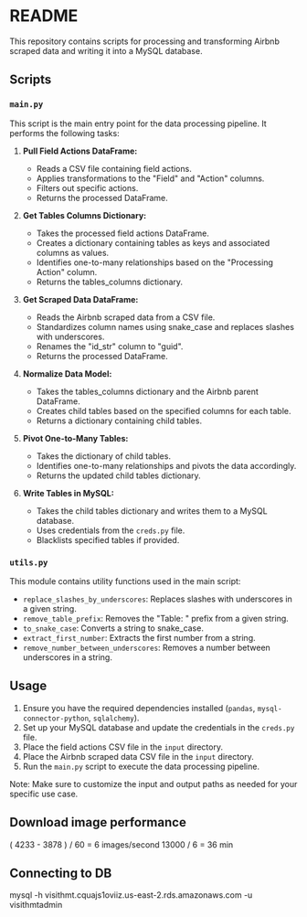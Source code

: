 # README

This repository contains scripts for processing and transforming Airbnb scraped data and writing it into a MySQL database.

## Scripts

### `main.py`

This script is the main entry point for the data processing pipeline. It performs the following tasks:

1. **Pull Field Actions DataFrame:**
   - Reads a CSV file containing field actions.
   - Applies transformations to the "Field" and "Action" columns.
   - Filters out specific actions.
   - Returns the processed DataFrame.

2. **Get Tables Columns Dictionary:**
   - Takes the processed field actions DataFrame.
   - Creates a dictionary containing tables as keys and associated columns as values.
   - Identifies one-to-many relationships based on the "Processing Action" column.
   - Returns the tables_columns dictionary.

3. **Get Scraped Data DataFrame:**
   - Reads the Airbnb scraped data from a CSV file.
   - Standardizes column names using snake_case and replaces slashes with underscores.
   - Renames the "id_str" column to "guid".
   - Returns the processed DataFrame.

4. **Normalize Data Model:**
   - Takes the tables_columns dictionary and the Airbnb parent DataFrame.
   - Creates child tables based on the specified columns for each table.
   - Returns a dictionary containing child tables.

5. **Pivot One-to-Many Tables:**
   - Takes the dictionary of child tables.
   - Identifies one-to-many relationships and pivots the data accordingly.
   - Returns the updated child tables dictionary.

6. **Write Tables in MySQL:**
   - Takes the child tables dictionary and writes them to a MySQL database.
   - Uses credentials from the `creds.py` file.
   - Blacklists specified tables if provided.

### `utils.py`

This module contains utility functions used in the main script:

- `replace_slashes_by_underscores`: Replaces slashes with underscores in a given string.
- `remove_table_prefix`: Removes the "Table: " prefix from a given string.
- `to_snake_case`: Converts a string to snake_case.
- `extract_first_number`: Extracts the first number from a string.
- `remove_number_between_underscores`: Removes a number between underscores in a string.

## Usage

1. Ensure you have the required dependencies installed (`pandas`, `mysql-connector-python`, `sqlalchemy`).
2. Set up your MySQL database and update the credentials in the `creds.py` file.
3. Place the field actions CSV file in the `input` directory.
4. Place the Airbnb scraped data CSV file in the `input` directory.
5. Run the `main.py` script to execute the data processing pipeline.

Note: Make sure to customize the input and output paths as needed for your specific use case.

## Download image performance
  ( 4233 - 3878 ) / 60 = 6 images/second
   13000 / 6 = 36 min
## Connecting to DB

mysql -h visithmt.cquajs1oviiz.us-east-2.rds.amazonaws.com -u visithmtadmin
